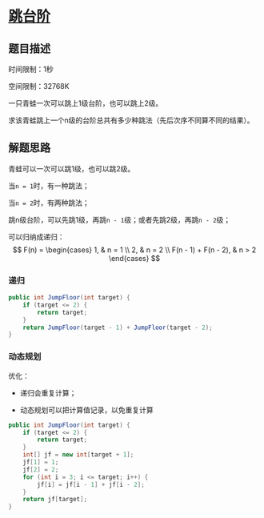 # [跳台阶](<https://www.nowcoder.com/practice/8c82a5b80378478f9484d87d1c5f12a4?tpId=13&tqId=11161&tPage=1&rp=1&ru=%2Fta%2Fcoding-interviews&qru=%2Fta%2Fcoding-interviews%2Fquestion-ranking>)

## 题目描述

时间限制：1秒

空间限制：32768K

一只青蛙一次可以跳上1级台阶，也可以跳上2级。

求该青蛙跳上一个n级的台阶总共有多少种跳法（先后次序不同算不同的结果）。

## 解题思路

青蛙可以一次可以跳1级，也可以跳2级。

当`n = 1`时，有一种跳法；

当`n = 2`时，有两种跳法；

跳n级台阶，可以先跳1级，再跳`n - 1`级；或者先跳2级，再跳`n - 2`级；

可以归纳成递归：
$$
F(n) = 
  \begin{cases}
    1, & n = 1 \\
    2, & n = 2 \\
    F(n - 1) + F(n - 2), & n > 2
  \end{cases}
$$

### 递归

```java
public int JumpFloor(int target) {
    if (target <= 2) {
        return target;
    }
    return JumpFloor(target - 1) + JumpFloor(target - 2);
}
```

### 动态规划

优化：

- 递归会重复计算；

- 动态规划可以把计算值记录，以免重复计算

```java
public int JumpFloor(int target) {
    if (target <= 2) {
        return target;
    }
    int[] jf = new int[target + 1];
    jf[1] = 1;
    jf[2] = 2;
    for (int i = 3; i <= target; i++) {
        jf[i] = jf[i - 1] + jf[i - 2];
    }
    return jf[target];
}
```

